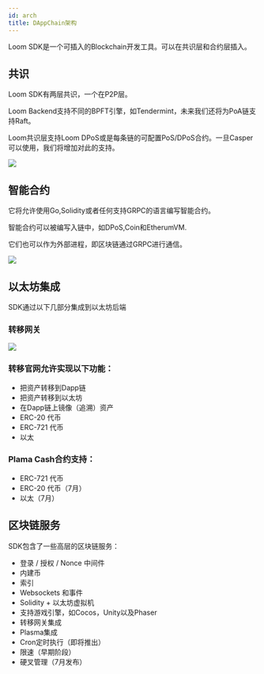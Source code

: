 ```yaml
---
id: arch
title: DAppChain架构
---
```

Loom SDK是一个可插入的Blockchain开发工具。可以在共识层和合约层插入。

## 共识

Loom SDK有两层共识，一个在P2P层。

Loom Backend支持不同的BPFT引擎，如Tendermint，未来我们还将为PoA链支持Raft。

Loom共识层支持Loom DPoS或是每条链的可配置PoS/DPoS合约。一旦Casper可以使用，我们将增加对此的支持。

![](/developers/docs/img/loom-sdk-arch-overview.jpg)

## 智能合约

它将允许使用Go,Solidity或者任何支持GRPC的语言编写智能合约。

智能合约可以被编写入链中，如DPoS,Coin和EtherumVM.

它们也可以作为外部进程，即区块链通过GRPC进行通信。

![](/developers/docs/img/loom-sdk-arch-contracts.jpg)

## 以太坊集成

SDK通过以下几部分集成到以太坊后端

### 转移网关

![](/developers/docs/img/loom-sdk-arch-plasma.jpg)

### 转移官网允许实现以下功能：

* 把资产转移到Dapp链
* 把资产转移到以太坊
* 在Dapp链上镜像（追溯）资产
* ERC-20 代币
* ERC-721 代币
* 以太 

### Plama Cash合约支持：

* ERC-721 代币
* ERC-20 代币（7月）
* 以太（7月）

## 区块链服务

SDK包含了一些高层的区块链服务：

* 登录 / 授权 / Nonce 中间件
* 内建币
* 索引
* Websockets 和事件
* Solidity + 以太坊虚拟机
* 支持游戏引擎，如Cocos，Unity以及Phaser
* 转移网关集成
* Plasma集成
* Cron定时执行（即将推出）
* 限速（早期阶段）
* 硬叉管理（7月发布）